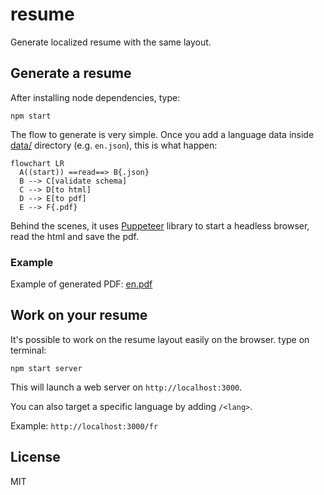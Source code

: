 # resume

Generate localized resume with the same layout.

## Generate a resume

After installing node dependencies, type:

```
npm start
```

The flow to generate is very simple. Once you add a language data inside [data/](https://github.com/Leyka/resume/tree/main/data) directory (e.g. `en.json`), this is what happen:
```mermaid
flowchart LR
  A((start)) ==read==> B{.json}
  B --> C[validate schema]
  C --> D[to html]
  D --> E[to pdf]
  E --> F{.pdf}
```
Behind the scenes, it uses [Puppeteer](https://pptr.dev/) library to start a headless browser, read the html and save the pdf. 

### Example

Example of generated PDF: [en.pdf](https://github.com/Leyka/resume/blob/main/resumes/en.pdf)

## Work on your resume

It's possible to work on the resume layout easily on the browser. type on terminal:

```
npm start server
```

This will launch a web server on `http://localhost:3000`.

You can also target a specific language by adding `/<lang>`. 

Example: `http://localhost:3000/fr`

## License 

MIT

